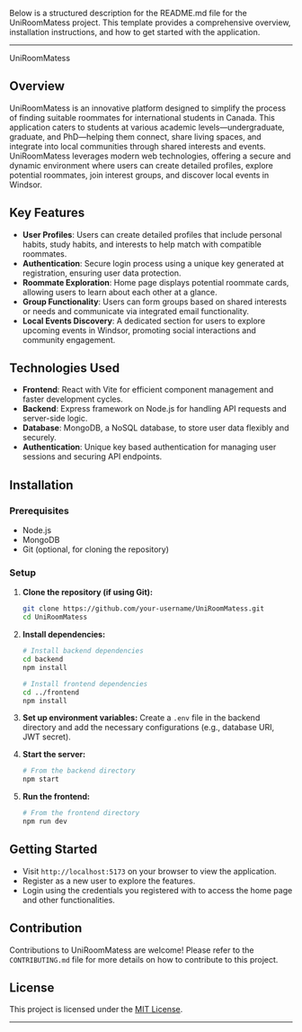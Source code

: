 Below is a structured description for the README.md file for the UniRoomMatess project. This template provides a comprehensive overview, installation instructions, and how to get started with the application.

---

UniRoomMatess

## Overview
UniRoomMatess is an innovative platform designed to simplify the process of finding suitable roommates for international students in Canada. This application caters to students at various academic levels—undergraduate, graduate, and PhD—helping them connect, share living spaces, and integrate into local communities through shared interests and events. UniRoomMatess leverages modern web technologies, offering a secure and dynamic environment where users can create detailed profiles, explore potential roommates, join interest groups, and discover local events in Windsor.

## Key Features
- **User Profiles**: Users can create detailed profiles that include personal habits, study habits, and interests to help match with compatible roommates.
- **Authentication**: Secure login process using a unique key generated at registration, ensuring user data protection.
- **Roommate Exploration**: Home page displays potential roommate cards, allowing users to learn about each other at a glance.
- **Group Functionality**: Users can form groups based on shared interests or needs and communicate via integrated email functionality.
- **Local Events Discovery**: A dedicated section for users to explore upcoming events in Windsor, promoting social interactions and community engagement.

## Technologies Used
- **Frontend**: React with Vite for efficient component management and faster development cycles.
- **Backend**: Express framework on Node.js for handling API requests and server-side logic.
- **Database**: MongoDB, a NoSQL database, to store user data flexibly and securely.
- **Authentication**: Unique key based authentication for managing user sessions and securing API endpoints.

## Installation

### Prerequisites
- Node.js
- MongoDB
- Git (optional, for cloning the repository)

### Setup
1. **Clone the repository (if using Git):**
   ```bash
   git clone https://github.com/your-username/UniRoomMatess.git
   cd UniRoomMatess
   ```

2. **Install dependencies:**
   ```bash
   # Install backend dependencies
   cd backend
   npm install

   # Install frontend dependencies
   cd ../frontend
   npm install
   ```

3. **Set up environment variables:**
   Create a `.env` file in the backend directory and add the necessary configurations (e.g., database URI, JWT secret).

4. **Start the server:**
   ```bash
   # From the backend directory
   npm start
   ```

5. **Run the frontend:**
   ```bash
   # From the frontend directory
   npm run dev
   ```

## Getting Started
- Visit `http://localhost:5173` on your browser to view the application.
- Register as a new user to explore the features.
- Login using the credentials you registered with to access the home page and other functionalities.

## Contribution
Contributions to UniRoomMatess are welcome! Please refer to the `CONTRIBUTING.md` file for more details on how to contribute to this project.

## License
This project is licensed under the [MIT License](LICENSE).

---
